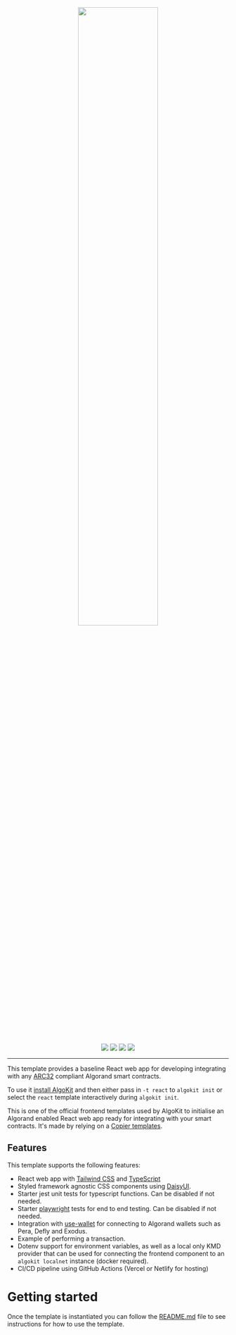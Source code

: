 <div align="center">
<a href="https://github.com/algorandfoundation/algokit-react-frontend-template"><img src="https://bafybeibsg44yt327gd7jxfsetk6tw6zcxqnrb5hlqsnowlolncnw3qxhjm.ipfs.nftstorage.link/" width=60%></a>
</div>

<p align="center">
    <a target="_blank" href="https://github.com/algorandfoundation/algokit-cli"><img src="https://img.shields.io/badge/docs-repository-00dc94?logo=github&style=flat.svg" /></a>
    <a target="_blank" href="https://developer.algorand.org/algokit/"><img src="https://img.shields.io/badge/learn-AlgoKit-00dc94?logo=algorand&mac=flat.svg" /></a>
    <a target="_blank" href="https://github.com/algorandfoundation/algokit-react-frontend-template"><img src="https://img.shields.io/github/stars/algorandfoundation/algokit-react-frontend-template?color=00dc94&logo=star&style=flat" /></a>
    <a target="_blank" href="https://developer.algorand.org/algokit/"><img  src="https://vbr.wocr.tk/badge?page_id=algorandfoundation%2Falgokit-react-frontend-template&color=%2300dc94&style=flat" /></a>
</p>

---

This template provides a baseline React web app for developing integrating with any [ARC32](https://github.com/algorandfoundation/ARCs/blob/main/ARCs/arc-0032.md) compliant Algorand smart contracts.

To use it [install AlgoKit](https://github.com/algorandfoundation/algokit-cli#readme) and then either pass in `-t react` to `algokit init` or select the `react` template interactively during `algokit init`.

This is one of the official frontend templates used by AlgoKit to initialise an Algorand enabled React web app ready for integrating with your smart contracts. It's made by relying on a [Copier templates](https://copier.readthedocs.io/en/stable/).

## Features

This template supports the following features:

- React web app with [Tailwind CSS](https://tailwindcss.com/) and [TypeScript](https://www.typescriptlang.org/)
- Styled framework agnostic CSS components using [DaisyUI](https://daisyui.com/).
- Starter jest unit tests for typescript functions. Can be disabled if not needed.
- Starter [playwright](https://playwright.dev/) tests for end to end testing. Can be disabled if not needed.
- Integration with [use-wallet](https://github.com/txnlab/use-wallet) for connecting to Algorand wallets such as Pera, Defly and Exodus.
- Example of performing a transaction.
- Dotenv support for environment variables, as well as a local only KMD provider that can be used for connecting the frontend component to an `algokit localnet` instance (docker required).
- CI/CD pipeline using GitHub Actions (Vercel or Netlify for hosting)

# Getting started

Once the template is instantiated you can follow the [README.md](template_content/README.md.jinja) file to see instructions for how to use the template.
